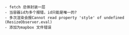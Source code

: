     - fetch 总体封装一层
    - 当容器id为多个报错，id只能是唯一的?
    - 多次渲染会报Cannot read property 'style' of undefined (ResizeObserver.eval)
    - 添加为mapbox 文件错误